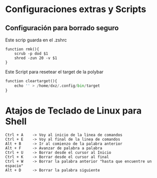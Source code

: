 # Configuraciones extras y Scripts

## Configuración para borrado seguro
Este scrip guarda en el .zshrc
```
function rmk(){
    scrub -p dod $1
    shred -zun 20 -v $1
}
```

Este Script para resetear el target de la polybar

```python
function cleartarget(){
	echo '' > /home/dxz/.config/bin/target
}
```

# Atajos de Teclado de Linux para Shell

```
Ctrl + A	-> Voy al inicio de la linea de comandos
Ctrl + E	-> Voy al final de la linea de comandos
Alt + B		-> Ir al comienzo de la palabra anterior
Alt + F		-> Avanzar de palabra a palabra
Ctrl + U	-> Borrar desde el cursor al Inicio
Ctrl + K	-> Borrar desde el cursor al final
Ctrl + W	-> Borrar la palabra anterior "hasta que encuentre un espacio"
Alt + D		-> Borrar la palabra siguiente

```






















